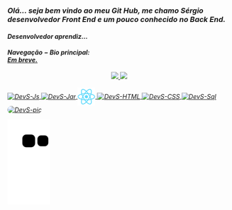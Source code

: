 ### <em>Olá... seja bem vindo ao meu Git Hub, me chamo Sérgio desenvolvedor Front End e um pouco conhecido no Back End.</em>
#### <em>Desenvolvedor aprendiz...</em>
#### <em>Navegação &minus; Bio principal:</br> <a href="">Em breve.</a>
<div align="center">
  <a href="https://github.com/web-development-ser">
  <img height="180em" src="https://github-readme-stats.vercel.app/api?username=web-development-ser&show_icons=true&theme=tokyonight&include_all_commits=true&count_private=true"/>
  <img height="180em" src="https://github-readme-stats.vercel.app/api/top-langs/?username=web-development-ser&layout=compact&langs_count=7&theme=tokyonight"/>
</div>

<div style="display: inline_block"><br>
  <img align="center" alt="DevS-Js" height="40" width="40" src="https://cdn-icons-png.flaticon.com/128/2305/2305963.png">
  <img align="center" alt="DevS-Jar" height="40" width="40" src="https://cdn-icons-png.flaticon.com/128/2305/2305951.png">
  <img align="center" alt="DevS-React" height="40" width="40" src="https://raw.githubusercontent.com/devicons/devicon/master/icons/react/react-original.svg">
  <img align="center" alt="DevS-HTML" height="40" width="40" src="https://cdn-icons-png.flaticon.com/128/2305/2305941.png">
  <img align="center" alt="DevS-CSS" height="40" width="40" src="https://cdn-icons-png.flaticon.com/128/2305/2305903.png">
  <img align="center" alt="DevS-Sql" height="40" width="40" src="https://cdn-icons-png.flaticon.com/128/2306/2306022.png">
  <img align="center" alt="DevS-pic" height="40" style="border-radius:40px;" src="https://cdn-icons-png.flaticon.com/128/4667/4667922.png">
</div>

  ![Snake animation](https://github.com/rafaballerini/rafaballerini/blob/output/github-contribution-grid-snake.svg)
